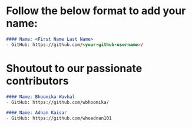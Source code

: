 # Follow the below format to add your name:

<!---copy from line 4 till line 7--->
```markdown
#### Name: <First Name Last Name>
- GitHub: https://github.com/<your-github-username>/
```

# Shoutout to our passionate contributors

```markdown
#### Name: Bhoomika Wavhal
- GitHub: https://github.com/wbhoomika/
```

```markdown
#### Name: Adnan Kaisar
- GitHub: https://github.com/whoadnan101
```
